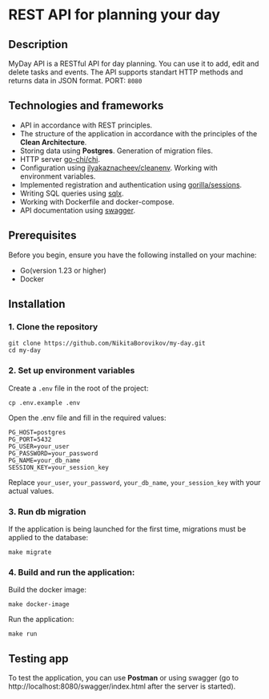 # REST API for planning your day
## Description
MyDay API is a RESTful API for day planning. You can use it to add, edit and delete tasks and events. The API supports standart HTTP methods and returns data in JSON format. 
PORT: ```8080```
## Technologies and frameworks
  - API in accordance with REST principles.
  - The structure of the application in accordance with the principles of the <b>Clean Architecture</b>.
  - Storing data using <b>Postgres</b>. Generation of migration files.
  - HTTP server <a href = https://github.com/go-chi/chi>go-chi/chi</a>.
  - Configuration using <a href = https://github.com/ilyakaznacheev/cleanenv>ilyakaznacheev/cleanenv</a>. Working with environment variables.
  - Implemented registration and authentication using <a href = https://github.com/gorilla/sessions>gorilla/sessions</a>.
  - Writing SQL queries using <a href = https://github.com/jmoiron/sqlx>sqlx</a>.
  - Working with Dockerfile and docker-compose.
  - API documentation using <a href = https://github.com/go-swagger/go-swagger>swagger</a>.
## Prerequisites
Before you begin, ensure you have the following installed on your machine:
  - Go(version 1.23 or higher)
  - Docker
## Installation 
### 1. Clone the repository
```
git clone https://github.com/NikitaBorovikov/my-day.git
cd my-day
```
### 2. Set up environment variables
Create a ```.env``` file in the root of the project:
```
cp .env.example .env
```
Open the .env file and fill in the required values:
```
PG_HOST=postgres
PG_PORT=5432
PG_USER=your_user
PG_PASSWORD=your_password
PG_NAME=your_db_name
SESSION_KEY=your_session_key
```
Replace ```your_user```, ```your_password```, ```your_db_name```, ```your_session_key``` with your actual values.

### 3. Run db migration
If the application is being launched for the first time, migrations must be applied to the database:
```
make migrate
```
### 4. Build and run the application:
Build the docker image:
```
make docker-image 
```
Run the application:
```
make run
```
## Testing app
To test the application, you can use <b>Postman</b> or using swagger (go to http://localhost:8080/swagger/index.html after the server is started).




  
